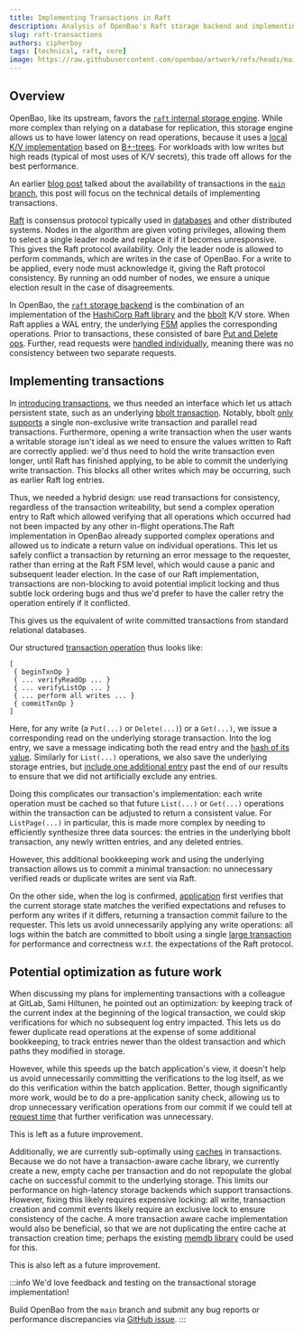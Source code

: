 ```yaml
---
title: Implementing Transactions in Raft
description: Analysis of OpenBao's Raft storage backend and implementing transactions in it.
slug: raft-transactions
authors: cipherboy
tags: [technical, raft, core]
image: https://raw.githubusercontent.com/openbao/artwork/refs/heads/main/color/openbao-text-color.svg
---
```


## Overview

OpenBao, like its upstream, favors the [`raft` internal storage engine](https://openbao.org/docs/configuration/storage/raft).
While more complex than relying on a database for replication, this storage
engine allows us to have lower latency on read operations, because it uses
a [local K/V implementation](https://github.com/etcd/bbolt) based on [B+-trees](https://en.wikipedia.org/wiki/B%2B_tree). For workloads
with low writes but high reads (typical of most uses of K/V secrets), this
trade off allows for the best performance.

An earlier [blog post](https://openbao.org/blog/transactions) talked about the availability of
transactions in the [`main` branch](https://github.com/openbao/openbao/tree/main), this post will focus on
the technical details of implementing transactions.

<!-- truncate -->

[Raft][raft-algo] is consensus protocol typically used in [databases][etcd]
and other distributed systems. Nodes in the algorithm are given voting
privileges, allowing them to select a single leader node and replace it if
it becomes unresponsive. This gives the Raft protocol availability. Only the
leader node is allowed to perform commands, which are writes in the case of
OpenBao. For a write to be applied, every node must acknowledge it, giving the
Raft protocol consistency. By running an odd number of nodes, we ensure a
unique election result in the case of disagreements.

In OpenBao, the [`raft` storage backend][raft-backend] is the combination of
an implementation of the [HashiCorp Raft library][hcp-raft] and the
[bbolt](https://github.com/etcd/bbolt) K/V store. When Raft applies a WAL entry, the underlying
[FSM][raft-fsm] applies the corresponding operations. Prior to transactions,
these consisted of bare [Put and Delete ops][storage-write]. Further, read
requests were [handled individually][storage-read], meaning there was no
consistency between two separate requests.

## Implementing transactions

In [introducing transactions][transaction-rfc], we thus needed an interface
which let us attach persistent state, such as an underlying [bbolt
transaction][bbolt-txn]. Notably, bbolt [only supports][bbolt-txn-limits] a
single non-exclusive write transaction and parallel read transactions.
Furthermore, opening a write transaction when the user wants a writable
storage isn't ideal as we need to ensure the values written to Raft are
correctly applied: we'd thus need to hold the write transaction even longer,
until Raft has finished applying, to be able to commit the underlying write
transaction. This blocks all other writes which may be occurring, such as
earlier Raft log entries.

Thus, we needed a hybrid design: use read transactions for consistency,
regardless of the transaction writeability, but send a complex operation
entry to Raft which allowed verifying that all operations which occurred
had not been impacted by any other in-flight operations.The Raft
implementation in OpenBao already supported complex operations and allowed
us to indicate a return value on individual operations. This let us safely
conflict a transaction by returning an error message to the requester, rather
than erring at the Raft FSM level, which would cause a panic and subsequent
leader election. In the case of our Raft implementation, transactions are
non-blocking to avoid potential implicit locking and thus subtle lock ordering
bugs and thus we'd prefer to have the caller retry the operation entirely if
it conflicted.

This gives us the equivalent of write committed transactions from standard
relational databases.

Our structured [transaction operation][txn-commit] thus looks like:

```
[
 { beginTxnOp }
 { ... verifyReadOp ... }
 { ... verifyListOp ... }
 { ... perform all writes ... }
 { commitTxnOp }
]
```

Here, for any write (a `Put(...)` or `Delete(...)`) or a `Get(...)`, we issue
a corresponding read on the underlying storage transaction. Into the log
entry, we save a message indicating both the read entry and the [hash of its
value][hash-value]. Similarly for `List(...)` operations, we also save the
underlying storage entries, but [include one additional entry][list-impl] past
the end of our results to ensure that we did not artificially exclude any
entries.

Doing this complicates our transaction's implementation: each write operation
must be cached so that future `List(...)` or `Get(...)` operations within the
transaction can be adjusted to return a consistent value. For `ListPage(...)`
in particular, this is made more complex by needing to efficiently synthesize
three data sources: the entries in the underlying bbolt transaction, any newly
written entries, and any deleted entries.

However, this additional bookkeeping work and using the underlying transaction
allows us to commit a minimal transaction: no unnecessary verified reads or
duplicate writes are sent via Raft.

On the other side, when the log is confirmed, [application][txn-apply] first
verifies that the current storage state matches the verified expectations and
refuses to perform any writes if it differs, returning a transaction commit
failure to the requester. This lets us avoid unnecessarily applying any write
operations: all logs within the batch are committed to bbolt using a single
[large transaction][batch-apply-txn] for performance and correctness w.r.t.
the expectations of the Raft protocol.

## Potential optimization as future work

When discussing my plans for implementing transactions with a colleague at
GitLab, Sami Hiltunen, he pointed out an optimization: by keeping track of
the current index at the beginning of the logical transaction, we could skip
verifications for which no subsequent log entry impacted. This lets us do
fewer duplicate read operations at the expense of some additional bookkeeping,
to track entries newer than the oldest transaction and which paths they
modified in storage.

However, while this speeds up the batch application's view, it doesn't help us
avoid unnecessarily committing the verifications to the log itself, as we do
this verification within the batch application. Better, though significantly
more work, would be to do a pre-application sanity check, allowing us to drop
unnecessary verification operations from our commit if we could tell at
[request time][raft-apply-log] that further verification was unnecessary.

This is left as a future improvement.

Additionally, we are currently sub-optimally using [caches][physical-cache]
in transactions. Because we do not have a transaction-aware cache library,
we currently create a new, empty cache per transaction and do not repopulate
the global cache on successful commit to the underlying storage. This limits
our performance on high-latency storage backends which support transactions.
However, fixing this likely requires expensive locking: all write, transaction
creation and commit events likely require an exclusive lock to ensure
consistency of the cache. A more transaction aware cache implementation would
also be beneficial, so that we are not duplicating the entire cache at
transaction creation time; perhaps the existing [memdb library][memdb] could
be used for this.

This is also left as a future improvement.

:::info
We'd love feedback and testing on the transactional storage implementation!

Build OpenBao from the `main` branch and submit any bug reports or
performance discrepancies via [GitHub issue][file-issue].
:::

[raft-algo]: https://raft.github.io/
[etcd]: https://etcd.io/
[WAL]: https://en.wikipedia.org/wiki/Write-ahead_logging
[raft-backend]: https://github.com/openbao/openbao/tree/main/physical/raft
[hcp-raft]: https://github.com/hashicorp/raft
[raft-fsm]: https://github.com/openbao/openbao/blob/c9201295ed833b431249f4592f32b1946b69f263/physical/raft/fsm.go
[storage-write]: https://github.com/openbao/openbao/blob/c9201295ed833b431249f4592f32b1946b69f263/physical/raft/raft.go#L1523-L1553
[storage-read]: https://github.com/openbao/openbao/blob/c9201295ed833b431249f4592f32b1946b69f263/physical/raft/raft.go#L1493-L1521
[transaction-rfc]: https://openbao.org/docs/rfcs/transactions/
[bbolt-txn]: https://pkg.go.dev/go.etcd.io/bbolt#Tx
[bbolt-txn-limits]: https://pkg.go.dev/go.etcd.io/bbolt#pkg-overview
[txn-commit]: https://github.com/openbao/openbao/blob/c9201295ed833b431249f4592f32b1946b69f263/physical/raft/transaction.go#L610-L722
[hash-value]: https://github.com/openbao/openbao/blob/c9201295ed833b431249f4592f32b1946b69f263/physical/raft/transaction.go#L97-L115
[list-impl]: https://github.com/openbao/openbao/blob/c9201295ed833b431249f4592f32b1946b69f263/physical/raft/transaction.go#L479-L485
[txn-apply]: https://github.com/openbao/openbao/blob/c9201295ed833b431249f4592f32b1946b69f263/physical/raft/fsm.go#L678-L758
[batch-apply-txn]: https://github.com/openbao/openbao/blob/c9201295ed833b431249f4592f32b1946b69f263/physical/raft/fsm.go#L824-L838
[raft-apply-log]: https://github.com/openbao/openbao/blob/c9201295ed833b431249f4592f32b1946b69f263/physical/raft/raft.go#L1598-L1689
[physical-cache]: https://github.com/openbao/openbao/blob/c9201295ed833b431249f4592f32b1946b69f263/sdk/physical/cache.go
[memdb]: https://pkg.go.dev/github.com/hashicorp/go-memdb
[file-issue]: https://github.com/openbao/openbao/issues/new?assignees=&labels=bug%2Cpending-decision&projects=&template=bug_report.md&title=
